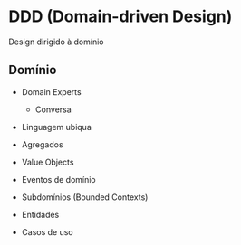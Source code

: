 # DDD (Domain-driven Design)

Design dirigido à domínio

## Domínio

- Domain Experts
    - Conversa
- Linguagem ubiqua

- Agregados
- Value Objects
- Eventos de domínio
- Subdomínios (Bounded Contexts)
- Entidades
- Casos de uso
